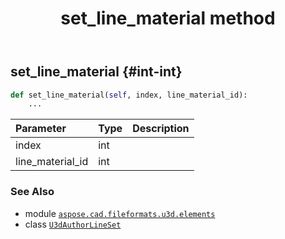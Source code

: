 ﻿---
title: set_line_material method
second_title: Aspose.CAD for Python via .NET API References
description: 
type: docs
weight: 190
url: /python-net/aspose.cad.fileformats.u3d.elements/u3dauthorlineset/set_line_material/
is_root: false
---

## set_line_material {#int-int}





```python
def set_line_material(self, index, line_material_id):
    ...
```


| Parameter | Type | Description |
| :- | :- | :- |
| index | int |  |
| line_material_id | int |  |



### See Also
* module [`aspose.cad.fileformats.u3d.elements`](../../)
* class [`U3dAuthorLineSet`](/cad/python-net/aspose.cad.fileformats.u3d.elements/u3dauthorlineset)

